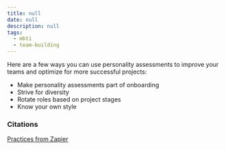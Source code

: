 ```yaml
---
title: null
date: null
description: null
tags:
  - mbti
  - team-building
---
```


Here are a few ways you can use personality assessments to improve your teams and optimize for more successful projects:

- Make personality assessments part of onboarding
- Strive for diversity
- Rotate roles based on project stages
- Know your own style

### Citations
[Practices from Zapier](https://zapier.com/blog/personality-tests/)

